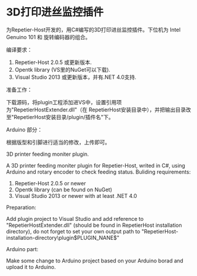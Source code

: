 # 3D打印进丝监控插件
为Repetier-Host开发的，用C#编写的3D打印进丝监控插件。下位机为 Intel Genuino 101 和 旋转编码器的组合。

编译要求：

1. Repetier-Host 2.0.5 或更新版本.
2. Opentk library (VS里的NuGet可以下载).
3. Visual Studio 2013 或更新版本，并有.NET 4.0支持.

准备工作：

下载源码，将plugin工程添加进VS中，设置引用项为"RepetierHostExtender.dll"（在 RepetierHost安装目录中），并把输出目录改至"RepetierHost安装目录/plugin/插件名"下。

Arduino 部分：

根据版型和引脚进行适当的修改，上传即可。




3D printer feeding moniter plugin.

A 3D printer feeding moniter plugin for Repetier-Host, writed in C#, using Arduino and rotary encoder to check feeding status.
Buliding requirements:

1. Repetier-Host 2.0.5 or newer
2. Opentk library (can be found on NuGet)
3. Visual Studio 2013 or newer with at least .NET 4.0

Preparation:

Add plugin project to Visual Studio and add reference to "RepetierHostExtender.dll" (should be found in RepetierHost installation directory), do not forget to set your own output path to "RepetierHost-installation-directory\plugin\$PLUGIN_NANE$"

Arduino part:

Make some change to Arduino project based on your Arduino borad and upload it to Arduino.
